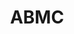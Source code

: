 ---
# This topic lives at
# https://digital.gov/topics/abmc

# Topic Title
title: "ABMC"

# description — keep it short and clear
summary: ""

# Weight
weight: 1

# For more information on managing topics,
# see https://github.com/GSA/digitalgov.gov/wiki/topics
---